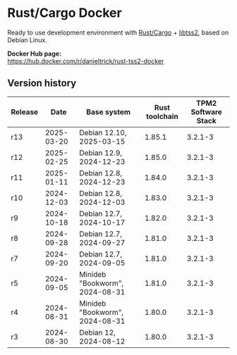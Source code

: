 Rust/Cargo Docker
=================

Ready to use development environment with [Rust/Cargo](https://www.rust-lang.org/) + [libtss2](https://github.com/tpm2-software/tpm2-tss), based on Debian Linux.

**Docker Hub page:**  
<https://hub.docker.com/r/danieltrick/rust-tss2-docker>


Version history
---------------

| **Release** | **Date**   | **Base system**                | **Rust toolchain** | **TPM2 Software Stack** |
| ----------- | ---------- | ------------------------------ | ------------------ | ----------------------- |
| r13         | 2025-03-20 | Debian 12.10, 2025-03-15       | 1.85.1             | 3.2.1-3                 |
| r12         | 2025-02-25 | Debian 12.9, 2024-12-23        | 1.85.0             | 3.2.1-3                 |
| r11         | 2025-01-11 | Debian 12.8, 2024-12-23        | 1.84.0             | 3.2.1-3                 |
| r10         | 2024-12-03 | Debian 12.8, 2024-12-03        | 1.83.0             | 3.2.1-3                 |
| r9          | 2024-10-18 | Debian 12.7, 2024-10-17        | 1.82.0             | 3.2.1-3                 |
| r8          | 2024-09-28 | Debian 12.7, 2024-09-27        | 1.81.0             | 3.2.1-3                 |
| r7          | 2024-09-20 | Debian 12.7, 2024-09-05        | 1.81.0             | 3.2.1-3                 |
| r5          | 2024-09-05 | Minideb "Bookworm", 2024-08-31 | 1.81.0             | 3.2.1-3                 |
| r4          | 2024-08-31 | Minideb "Bookworm", 2024-08-31 | 1.80.0             | 3.2.1-3                 |
| r3          | 2024-08-30 | Debian 12, 2024-08-12          | 1.80.0             | 3.2.1-3                 |
